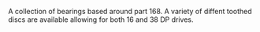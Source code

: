 A collection of bearings based around part 168.  A variety of diffent
toothed discs are available allowing for both 16 and 38 DP drives.
